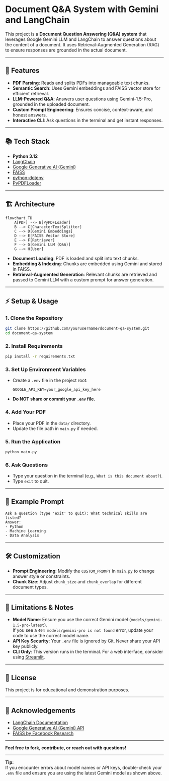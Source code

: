 # Document Q&A System with Gemini and LangChain

This project is a **Document Question Answering (Q&A) system** that leverages Google Gemini LLM and LangChain to answer questions about the content of a document. It uses Retrieval-Augmented Generation (RAG) to ensure responses are grounded in the actual document.

---

## 🚀 Features

- **PDF Parsing**: Reads and splits PDFs into manageable text chunks.
- **Semantic Search**: Uses Gemini embeddings and FAISS vector store for efficient retrieval.
- **LLM-Powered Q&A**: Answers user questions using Gemini-1.5-Pro, grounded in the uploaded document.
- **Custom Prompt Engineering**: Ensures concise, context-aware, and honest answers.
- **Interactive CLI**: Ask questions in the terminal and get instant responses.

---

## 📚 Tech Stack

- **Python 3.12**
- [LangChain](https://python.langchain.com/)
- [Google Generative AI (Gemini)](https://ai.google.dev/)
- [FAISS](https://github.com/facebookresearch/faiss)
- [python-dotenv](https://pypi.org/project/python-dotenv/)
- [PyPDFLoader](https://python.langchain.com/docs/integrations/document_loaders/pdf)

---

## 🏗️ Architecture

```mermaid
flowchart TD
    A[PDF] --> B[PyPDFLoader]
    B --> C[CharacterTextSplitter]
    C --> D[Gemini Embeddings]
    D --> E[FAISS Vector Store]
    E --> F[Retriever]
    F --> G[Gemini LLM (Q&A)]
    G --> H[User]
```

- **Document Loading**: PDF is loaded and split into text chunks.
- **Embedding & Indexing**: Chunks are embedded using Gemini and stored in FAISS.
- **Retrieval-Augmented Generation**: Relevant chunks are retrieved and passed to Gemini LLM with a custom prompt for answer generation.

---

## ⚡️ Setup & Usage

### 1. Clone the Repository

```bash
git clone https://github.com/yourusername/document-qa-system.git
cd document-qa-system
```

### 2. Install Requirements

```bash
pip install -r requirements.txt
```

### 3. Set Up Environment Variables

- Create a `.env` file in the project root:
  ```
  GOOGLE_API_KEY=your_google_api_key_here
  ```
- **Do NOT share or commit your `.env` file.**

### 4. Add Your PDF

- Place your PDF in the `data/` directory.
- Update the file path in `main.py` if needed.

### 5. Run the Application

```bash
python main.py
```

### 6. Ask Questions

- Type your question in the terminal (e.g., `What is this document about?`).
- Type `exit` to quit.

---

## 📝 Example Prompt

```
Ask a question (type 'exit' to quit): What technical skills are listed?
Answer:
- Python
- Machine Learning
- Data Analysis
```

---

## 🛠️ Customization

- **Prompt Engineering**: Modify the `CUSTOM_PROMPT` in `main.py` to change answer style or constraints.
- **Chunk Size**: Adjust `chunk_size` and `chunk_overlap` for different document types.

---

## 🧩 Limitations & Notes

- **Model Name**: Ensure you use the correct Gemini model (`models/gemini-1.5-pro-latest`).  
  If you see a `404 models/gemini-pro is not found` error, update your code to use the correct model name.
- **API Key Security**: Your `.env` file is ignored by Git. Never share your API key publicly.
- **CLI Only**: This version runs in the terminal. For a web interface, consider using [Streamlit](https://streamlit.io/).

---

## 📄 License

This project is for educational and demonstration purposes.

---

## 🙏 Acknowledgements

- [LangChain Documentation](https://python.langchain.com/docs/)
- [Google Generative AI (Gemini) API](https://ai.google.dev/)
- [FAISS by Facebook Research](https://github.com/facebookresearch/faiss)

---

**Feel free to fork, contribute, or reach out with questions!**

---

**Tip:**  
If you encounter errors about model names or API keys, double-check your `.env` file and ensure you are using the latest Gemini model as shown above.

